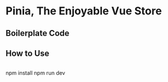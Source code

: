 # Pinia, The Enjoyable Vue Store 
## Boilerplate Code


## How to Use

```
```
npm install
npm run dev
```

